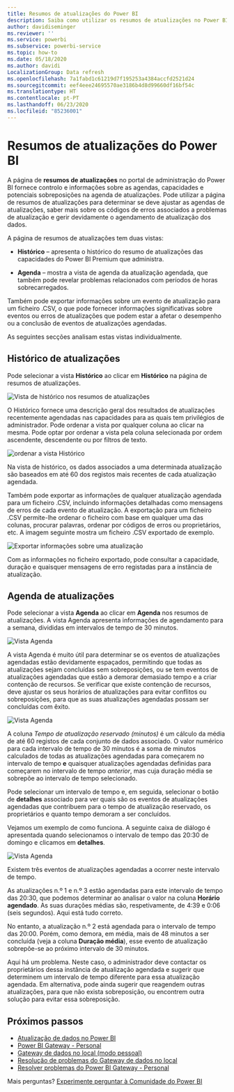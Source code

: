 ```yaml
---
title: Resumos de atualizações do Power BI
description: Saiba como utilizar os resumos de atualizações no Power BI
author: davidiseminger
ms.reviewer: ''
ms.service: powerbi
ms.subservice: powerbi-service
ms.topic: how-to
ms.date: 05/18/2020
ms.author: davidi
LocalizationGroup: Data refresh
ms.openlocfilehash: 7a1fabd1c61219d7f195253a4384accfd2521d24
ms.sourcegitcommit: eef4eee24695570ae3186b4d8d99660df16bf54c
ms.translationtype: HT
ms.contentlocale: pt-PT
ms.lasthandoff: 06/23/2020
ms.locfileid: "85236001"
---
```

# <a name="refresh-summaries-for-power-bi"></a>Resumos de atualizações do Power BI

A página de **resumos de atualizações** no portal de administração do Power BI fornece controlo e informações sobre as agendas, capacidades e potenciais sobreposições na agenda de atualizações. Pode utilizar a página de resumos de atualizações para determinar se deve ajustar as agendas de atualizações, saber mais sobre os códigos de erros associados a problemas de atualização e gerir devidamente o agendamento de atualização dos dados. 

A página de resumos de atualizações tem duas vistas:

* **Histórico** – apresenta o histórico do resumo de atualizações das capacidades do Power BI Premium que administra.

* **Agenda** – mostra a vista de agenda da atualização agendada, que também pode revelar problemas relacionados com períodos de horas sobrecarregados.

Também pode exportar informações sobre um evento de atualização para um ficheiro .CSV, o que pode fornecer informações significativas sobre eventos ou erros de atualizações que podem estar a afetar o desempenho ou a conclusão de eventos de atualizações agendadas.

As seguintes secções analisam estas vistas individualmente. 

## <a name="refresh-history"></a>Histórico de atualizações

Pode selecionar a vista **Histórico** ao clicar em **Histórico** na página de resumos de atualizações.

![Vista de histórico nos resumos de atualizações](media/refresh-summaries/refresh-summaries-01a.jpg)

O Histórico fornece uma descrição geral dos resultados de atualizações recentemente agendadas nas capacidades para as quais tem privilégios de administrador. Pode ordenar a vista por qualquer coluna ao clicar na mesma. Pode optar por ordenar a vista pela coluna selecionada por ordem ascendente, descendente ou por filtros de texto.

![ordenar a vista Histórico](media/refresh-summaries/refresh-summaries-01b.jpg)

Na vista de histórico, os dados associados a uma determinada atualização são baseados em até 60 dos registos mais recentes de cada atualização agendada.

Também pode exportar as informações de qualquer atualização agendada para um ficheiro .CSV, incluindo informações detalhadas como mensagens de erros de cada evento de atualização. A exportação para um ficheiro .CSV permite-lhe ordenar o ficheiro com base em qualquer uma das colunas, procurar palavras, ordenar por códigos de erros ou proprietários, etc. A imagem seguinte mostra um ficheiro .CSV exportado de exemplo. 

![Exportar informações sobre uma atualização](media/refresh-summaries/refresh-summaries-05.jpg)

Com as informações no ficheiro exportado, pode consultar a capacidade, duração e quaisquer mensagens de erro registadas para a instância de atualização. 


## <a name="refresh-schedule"></a>Agenda de atualizações

Pode selecionar a vista **Agenda** ao clicar em **Agenda** nos resumos de atualizações. A vista Agenda apresenta informações de agendamento para a semana, divididas em intervalos de tempo de 30 minutos. 

![Vista Agenda](media/refresh-summaries/refresh-summaries-02a.jpg)

A vista Agenda é muito útil para determinar se os eventos de atualizações agendadas estão devidamente espaçados, permitindo que todas as atualizações sejam concluídas sem sobreposições, ou se tem eventos de atualizações agendadas que estão a demorar demasiado tempo e a criar contenção de recursos. Se verificar que existe contenção de recursos, deve ajustar os seus horários de atualizações para evitar conflitos ou sobreposições, para que as suas atualizações agendadas possam ser concluídas com êxito. 

![Vista Agenda](media/refresh-summaries/refresh-summaries-02.jpg)

A coluna *Tempo de atualização reservado (minutos)* é um cálculo da média de até 60 registos de cada conjunto de dados associado. O valor numérico para cada intervalo de tempo de 30 minutos é a soma de minutos calculados de todas as atualizações agendadas para começarem no intervalo de tempo **e** quaisquer atualizações agendadas definidas para começarem no intervalo de tempo *anterior*, mas cuja duração média se sobrepõe ao intervalo de tempo selecionado.

Pode selecionar um intervalo de tempo e, em seguida, selecionar o botão de **detalhes** associado para ver quais são os eventos de atualizações agendadas que contribuem para o tempo de atualização reservado, os proprietários e quanto tempo demoram a ser concluídos.

Vejamos um exemplo de como funciona. A seguinte caixa de diálogo é apresentada quando selecionamos o intervalo de tempo das 20:30 de domingo e clicamos em **detalhes**.

![Vista Agenda](media/refresh-summaries/refresh-summaries-04.jpg)

Existem três eventos de atualizações agendadas a ocorrer neste intervalo de tempo. 

As atualizações n.º 1 e n.º 3 estão agendadas para este intervalo de tempo das 20:30, que podemos determinar ao analisar o valor na coluna **Horário agendado**. As suas durações médias são, respetivamente, de 4:39 e 0:06 (seis segundos). Aqui está tudo correto.

No entanto, a atualização n.º 2 está agendada para o intervalo de tempo das 20:00. Porém, como demora, em média, mais de 48 minutos a ser concluída (veja a coluna **Duração média**), esse evento de atualização sobrepõe-se ao próximo intervalo de 30 minutos. 

Aqui há um problema. Neste caso, o administrador deve contactar os proprietários dessa instância de atualização agendada e sugerir que determinem um intervalo de tempo diferente para essa atualização agendada. Em alternativa, pode ainda sugerir que reagendem outras atualizações, para que não exista sobreposição, ou encontrem outra solução para evitar essa sobreposição. 


## <a name="next-steps"></a>Próximos passos

- [Atualização de dados no Power BI](refresh-data.md)  
- [Power BI Gateway - Personal](service-gateway-personal-mode.md)  
- [Gateway de dados no local (modo pessoal)](service-gateway-onprem.md)  
- [Resolução de problemas do Gateway de dados no local](service-gateway-onprem-tshoot.md)  
- [Resolver problemas do Power BI Gateway - Personal](service-admin-troubleshooting-power-bi-personal-gateway.md)  

Mais perguntas? [Experimente perguntar à Comunidade do Power BI](https://community.powerbi.com/)